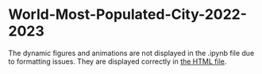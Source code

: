 # World-Most-Populated-City-2022-2023

The dynamic figures and animations are not displayed in the .ipynb file due to formatting issues. They are displayed correctly in [the HTML file](https://colab.research.google.com/github/vgvr0/World-Most-Populated-City-2022-2023/blob/main/World_Most_Populated_City_2022_%26_2023.ipynb).
